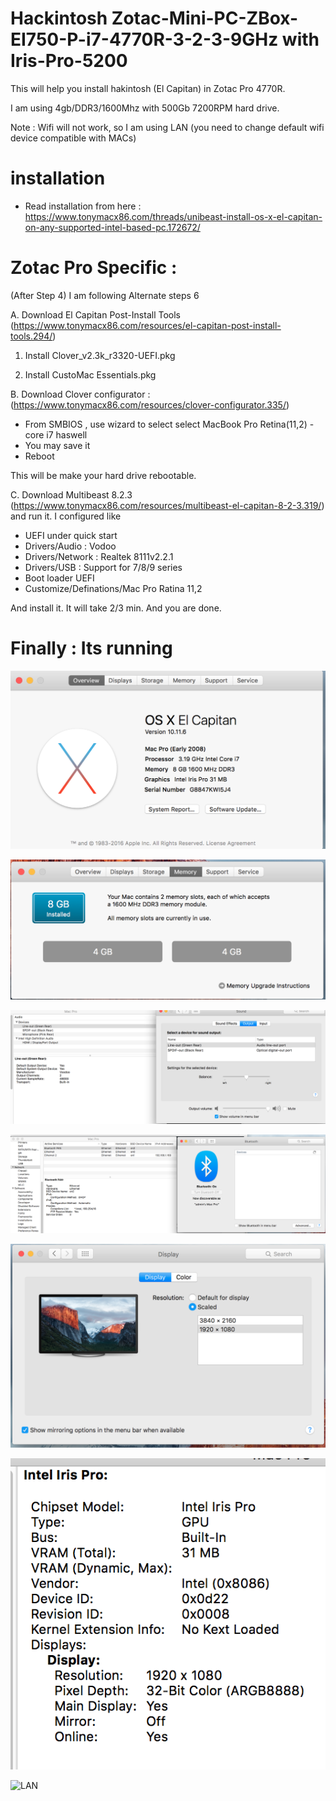 # Hackintosh Zotac-Mini-PC-ZBox-EI750-P-i7-4770R-3-2-3-9GHz with Iris-Pro-5200
This will help you install hakintosh (El Capitan) in Zotac Pro 4770R. 

I am using 4gb/DDR3/1600Mhz with 500Gb 7200RPM hard drive. 

Note : Wifi will not work, so I am using LAN (you need to change default wifi device compatible with MACs) 

# installation

- Read installation from here : https://www.tonymacx86.com/threads/unibeast-install-os-x-el-capitan-on-any-supported-intel-based-pc.172672/

# Zotac Pro Specific : 

(After Step 4) I am following Alternate steps 6

A. Download El Capitan Post-Install Tools (https://www.tonymacx86.com/resources/el-capitan-post-install-tools.294/) 

1. Install Clover_v2.3k_r3320-UEFI.pkg

2. Install CustoMac Essentials.pkg

B. Download Clover configurator : (https://www.tonymacx86.com/resources/clover-configurator.335/)
- From SMBIOS , use wizard to select select MacBook Pro Retina(11,2) - core i7 haswell
- You may save it 
- Reboot 

This will be make your hard drive rebootable. 

C. Download Multibeast 8.2.3 (https://www.tonymacx86.com/resources/multibeast-el-capitan-8-2-3.319/) and run it. I configured like 
- UEFI under quick start
- Drivers/Audio : Vodoo
- Drivers/Network : Realtek 8111v2.2.1
- Drivers/USB : Support for 7/8/9 series
- Boot loader UEFI 
- Customize/Definations/Mac Pro Ratina 11,2

And install it. It will take 2/3 min. And you are done. 


# Finally : Its running 

![System](sys.png)

![RAM](ram.png)

![Sound](audio.png)

![bluetooth](bt.png)

![Display](display.png)

![Display-GPU](GPU.png)

![LAN](lan.jpg)
